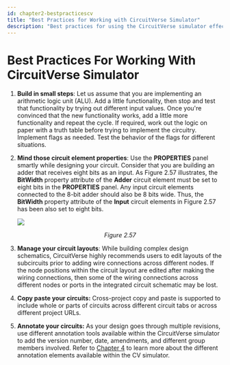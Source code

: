 ```yaml
---
id: chapter2-bestpracticescv
title: "Best Practices for Working with CircuitVerse Simulator"
description: "Best practices for using the CircuitVerse simulator effectively."
---
```


# Best Practices For Working With CircuitVerse Simulator

1. **Build in small steps**: Let us assume that you are implementing an arithmetic logic unit (ALU). Add a little functionality, then stop and test that functionality by trying out different input values. Once you're convinced that the new functionality works, add a little more functionality and repeat the cycle. If required, work out the logic on paper with a truth table before trying to implement the circuitry. Implement flags as needed. Test the behavior of the flags for different situations.

2. **Mind those circuit element properties**: Use the **PROPERTIES** panel smartly while designing your circuit. Consider that you are building an adder that receives eight bits as an input. As Figure 2.57 illustrates, the **BitWidth** property attribute of the **Adder** circuit element must be set to eight bits in the **PROPERTIES** panel. Any input circuit elements connected to the 8-bit adder should also be 8 bits wide. Thus, the **BitWidth** property attribute of the **Input** circuit elements in Figure 2.57 has been also set to eight bits.

   ![](/img/img_chapter2/2.57.png)

   <div align="center">
     <em>Figure 2.57</em>
   </div>

3. **Manage your circuit layouts**: While building complex design schematics, CircuitVerse highly recommends users to edit layouts of the subcircuits prior to adding wire connections across different nodes. If the node positions within the circuit layout are edited after making the wiring connections, then some of the wiring connections across different nodes or ports in the integrated circuit schematic may be lost.

4. **Copy paste your circuits:** Cross-project copy and paste is supported to include whole or parts of circuits across different circuit tabs or across different project URLs.

5. **Annotate your circuits:** As your design goes through multiple revisions, use different annotation tools available within the CircuitVerse simulator to add the version number, date, amendments, and different group members involved. Refer to [Chapter 4](/chapter4/7annotation.md) to learn more about the different annotation elements available within the CV simulator.
